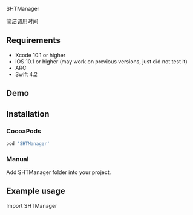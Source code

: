 SHTManager

简洁调用时间



## Requirements
* Xcode 10.1 or higher
* iOS 10.1 or higher (may work on previous versions, just did not test it)
* ARC
* Swift 4.2

## Demo



## Installation

### CocoaPods

``` ruby
pod 'SHTManager'
```

### Manual

Add SHTManager folder into your project.

## Example usage
Import SHTManager

